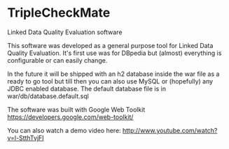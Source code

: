 TripleCheckMate
===============

Linked Data Quality Evaluation software

This software was developed as a general purpose tool for Linked Data Quality Evaluation.
It's first use was for DBpedia but (almost) everything is configurable or can easily change.

In the future it will be shipped with an h2 database inside the war file as a ready to go tool but till then you can also use MySQL or (hopefully) any JDBC enabled database. The default database file is in war/db/database.default.sql

The software was built with Google Web Toolkit
https://developers.google.com/web-toolkit/

You can also watch a demo video here: http://www.youtube.com/watch?v=l-StthTvjFI
